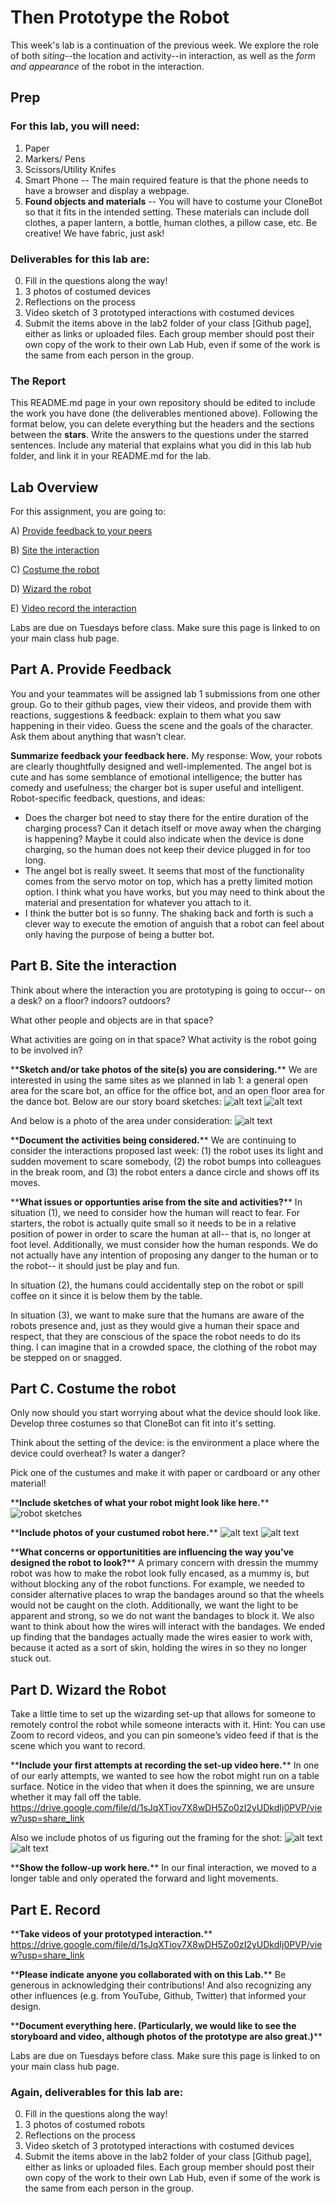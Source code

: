 # Then Prototype the Robot
This week's lab is a continuation of the previous week. We explore the role of both *siting*--the location and activity--in interaction, as well as the *form and appearance* of the robot in the interaction.


## Prep

### For this lab, you will need:
1. Paper
2. Markers/ Pens
3. Scissors/Utility Knifes
4. Smart Phone -- The main required feature is that the phone needs to have a browser and display a webpage.
5. **Found objects and materials** -- You will have to costume your CloneBot so that it fits in the intended setting. These materials can include doll clothes, a paper lantern, a bottle, human clothes, a pillow case, etc. Be creative! We have fabric, just ask!
   




### Deliverables for this lab are: 

0. Fill in the questions along the way! 
1. 3 photos of costumed devices
2. Reflections on the process
3. Video sketch of 3 prototyped interactions with costumed devices
4. Submit the items above in the lab2 folder of your class [Github page], either as links or uploaded files. Each group member should post their own copy of the work to their own Lab Hub, even if some of the work is the same from each person in the group.

### The Report 
This README.md page in your own repository should be edited to include the work you have done (the deliverables mentioned above). Following the format below, you can delete everything but the headers and the sections between the **stars**. Write the answers to the questions under the starred sentences. Include any material that explains what you did in this lab hub folder, and link it in your README.md for the lab.

## Lab Overview
For this assignment, you are going to:

A) [Provide feedback to your peers](#part-a-provide-feedback)

B) [Site the interaction](#part-b-site-the-interaction)

C) [Costume the robot](#part-c-costume-the-robot)

D) [Wizard the robot](#part-d-wizard-the-robot) 

E) [Video record the interaction](#part-e-record)

Labs are due on Tuesdays before class. Make sure this page is linked to on your main class hub page.

## Part A. Provide Feedback
You and your teammates will be assigned lab 1 submissions from one other group. Go to their github pages, view their videos, and provide them with reactions, suggestions & feedback: explain to them what you saw happening in their video. Guess the scene and the goals of the character. Ask them about anything that wasn’t clear.

**Summarize feedback your feedback here.**
My response: Wow, your robots are clearly thoughtfully designed and well-implemented. The angel bot is cute and has some semblance of emotional intelligence; the butter has comedy and usefulness; the charger bot is super useful and intelligent. 
Robot-specific feedback, questions, and ideas: 
- Does the charger bot need to stay there for the entire duration of the charging process? Can it detach itself or move away when the charging is happening? Maybe it could also indicate when the device is done charging, so the human does not keep their device plugged in for too long. 
- The angel bot is really sweet. It seems that most of the functionality comes from the servo motor on top, which has a pretty limited motion option. I think what you have works, but you may need to think about the material and presentation for whatever you attach to it.
- I think the butter bot is so funny. The shaking back and forth is such a clever way to execute the emotion of anguish that a robot can feel about only having the purpose of being a butter bot. 

## Part B. Site the interaction

Think about where the interaction you are prototyping is going to occur-- on a desk? on a floor? indoors? outdoors?

What other people and objects are in that space?

What activities are going on in that space? What activity is the robot going to be involved in?

\*\***Sketch and/or take photos of the site(s) you are considering.**\*\*
We are interested in using the same sites as we planned in lab 1: a general open area for the scare bot, an office for the office bot, and an open floor area for the dance bot. Below are our story board sketches:
![alt text](https://github.com/celine-lee/Mobile_HRI_Lab_Hub/blob/main/Lab1/storyboards_1.jpg?raw=true)
![alt text](https://github.com/celine-lee/Mobile_HRI_Lab_Hub/blob/main/Lab1/storyboards_2.jpg?raw=true)

And below is a photo of the area under consideration:
![alt text](https://github.com/celine-lee/Mobile_HRI_Lab_Hub/blob/main/Lab2/mummy_front_.jpg?raw=true)


\*\***Document the activities being considered.**\*\*
We are continuing to consider the interactions proposed last week: (1) the robot uses its light and sudden movement to scare somebody, (2) the robot bumps into colleagues in the break room, and (3) the robot enters a dance circle and shows off its moves. 

\*\***What issues or opportunties arise from the site and activities?**\*\*
In situation (1), we need to consider how the human will react to fear. For starters, the robot is actually quite small so it needs to be in a relative position of power in order to scare the human at all-- that is, no longer at foot level. Additionally, we must consider how the human responds. We do not actually have any intention of proposing any danger to the human or to the robot-- it should just be play and fun. 

In situation (2), the humans could accidentally step on the robot or spill coffee on it since it is below them by the table. 

In situation (3), we want to make sure that the humans are aware of the robots presence and, just as they would give a human their space and respect, that they are conscious of the space the robot needs to do its thing. I can imagine that in a crowded space, the clothing of the robot may be stepped on or snagged.

## Part C. Costume the robot

Only now should you start worrying about what the device should look like. Develop three costumes so that CloneBot can fit into it's setting.

Think about the setting of the device: is the environment a place where the device could overheat? Is water a danger? 

Pick one of the custumes and make it with paper or cardboard or any other material!

\*\***Include sketches of what your robot might look like here.**\*\*
![robot sketches](https://github.com/celine-lee/Mobile_HRI_Lab_Hub/blob/main/Lab2/drawings.jpeg?raw=true)

\*\***Include photos of your custumed robot here.**\*\*
![alt text](https://github.com/celine-lee/Mobile_HRI_Lab_Hub/blob/main/Lab2/dancer.jpg?raw=true)
![alt text](https://github.com/celine-lee/Mobile_HRI_Lab_Hub/blob/main/Lab2/mummy_front.jpg?raw=true)


\*\***What concerns or opportunitities are influencing the way you've designed the robot to look?**\*\*
A primary concern with dressin the mummy robot was how to make the robot look fully encased, as a mummy is, but without blocking any of the robot functions. For example, we needed to consider alternative places to wrap the bandages around so that the wheels would not be caught on the cloth. Additionally, we want the light to be apparent and strong, so we do not want the bandages to block it. We also want to think about how the wires will interact with the bandages. We ended up finding that the bandages actually made the wires easier to work with, because it acted as a sort of skin, holding the wires in so they no longer stuck out.


## Part D. Wizard the Robot
Take a little time to set up the wizarding set-up that allows for someone to remotely control the robot while someone interacts with it. Hint: You can use Zoom to record videos, and you can pin someone’s video feed if that is the scene which you want to record. 

\*\***Include your first attempts at recording the set-up video here.**\*\*
In one of our early attempts, we wanted to see how the robot might run on a table surface. Notice in the video that when it does the spinning, we are unsure whether it may fall off the table. 
https://drive.google.com/file/d/1sJqXTiov7X8wDH5Zo0zI2yUDkdIj0PVP/view?usp=share_link

Also we include photos of us figuring out the framing for the shot:
![alt text](https://github.com/celine-lee/Mobile_HRI_Lab_Hub/blob/main/Lab2/mummy_overhead.jpg?raw=true)
![alt text](https://github.com/celine-lee/Mobile_HRI_Lab_Hub/blob/main/Lab2/mummy_pov.jpg?raw=true)


\*\***Show the follow-up work here.**\*\*
In our final interaction, we moved to a longer table and only operated the forward and light movements.

## Part E. Record

\*\***Take videos of your prototyped interaction.**\*\*
https://drive.google.com/file/d/1sJqXTiov7X8wDH5Zo0zI2yUDkdIj0PVP/view?usp=share_link

\*\***Please indicate anyone you collaborated with on this Lab.**\*\*
Be generous in acknowledging their contributions! And also recognizing any other influences (e.g. from YouTube, Github, Twitter) that informed your design. 


\*\***Document everything here. (Particularly, we would like to see the storyboard and video, although photos of the prototype are also great.)**\*\*

Labs are due on Tuesdays before class. Make sure this page is linked to on your main class hub page.

### Again, deliverables for this lab are: 

0. Fill in the questions along the way! 
1. 3 photos of costumed robots
2. Reflections on the process
3. Video sketch of 3 prototyped interactions with costumed devices
4. Submit the items above in the lab2 folder of your class [Github page], either as links or uploaded files. Each group member should post their own copy of the work to their own Lab Hub, even if some of the work is the same from each person in the group.
